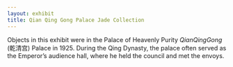 ```yaml
---
layout: exhibit
title: Qian Qing Gong Palace Jade Collection
---
```

Objects in this exhibit were in the Palace of Heavenly Purity *QianQingGong* (乾清宫) Palace in 1925. During the Qing Dynasty, the palace often served as the Emperor’s audience hall, where he held the council and met the envoys.
<iiif-storyboard url='https://zihan0315.github.io/jadesproject9_on_annonatate/collections/qqg.json'></iiif-storyboard>
